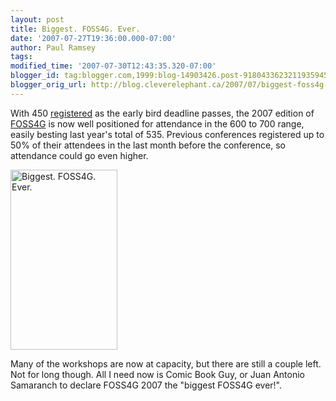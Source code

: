 ```yaml
---
layout: post
title: Biggest. FOSS4G. Ever.
date: '2007-07-27T19:36:00.000-07:00'
author: Paul Ramsey
tags: 
modified_time: '2007-07-30T12:43:35.320-07:00'
blogger_id: tag:blogger.com,1999:blog-14903426.post-9180433623211935945
blogger_orig_url: http://blog.cleverelephant.ca/2007/07/biggest-foss4g-ever.html
---
```


With 450 [registered](http://2007.foss4g.org/register/) as the early bird deadline passes, the 2007 edition of [FOSS4G](http://2007.foss4g.org) is now well positioned for attendance in the 600 to 700 range, easily besting last year's total of 535.  Previous conferences registered up to 50% of their attendees in the last month before the conference, so attendance could go even higher.

<img src="http://www.quicklybored.com/content/wp-content/uploads/cbg.jpg" alt="Biggest. FOSS4G. Ever." width="171" height="288" />

Many of the workshops are now at capacity, but there are still a couple left.  Not for long though.  All I need now is Comic Book Guy, or Juan Antonio Samaranch to declare FOSS4G 2007 the "biggest FOSS4G ever!".